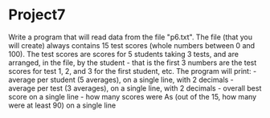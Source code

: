 # Project7
Write a program that will read data from the file "p6.txt". The file (that you will create) always contains 15 test scores (whole numbers between 0 and 100). The test scores are scores for 5 students taking 3 tests, and are arranged, in the file, by the student - that is the first 3 numbers are the test scores for test 1, 2, and 3 for the first student, etc. The program will print: - average per student (5 averages), on a single line, with 2 decimals - average per test (3 averages), on a single line, with 2 decimals - overall best score on a single line - how many scores were As (out of the 15, how many were at least 90) on a single line

